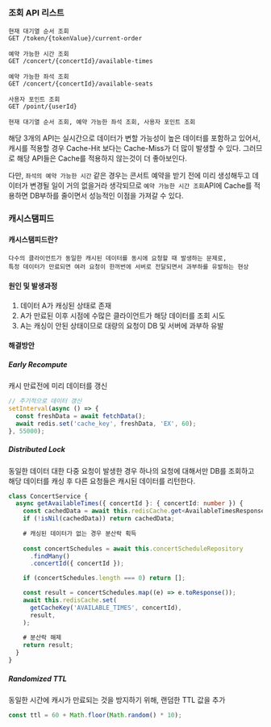 ### 조회 API 리스트
```text
현재 대기열 순서 조회
GET /token/{tokenValue}/current-order

예약 가능한 시간 조회
GET /concert/{concertId}/available-times

예약 가능한 좌석 조회
GET /concert/{concertId}/available-seats

사용자 포인트 조회
GET /point/{userId}
```

`현재 대기열 순서 조회, 예약 가능한 좌석 조회, 사용자 포인트 조회`

해당 3개의 API는 실시간으로 데이터가 변할 가능성이 높은 데이터를 포함하고 있어서,
캐시를 적용할 경우 Cache-Hit 보다는 Cache-Miss가 더 많이 발생할 수 있다. 그러므로 해당 API들은 Cache를 적용하지 않는것이 더 좋아보인다.

다만, `좌석의 예약 가능한 시간` 같은 경우는 콘서트 예약을 받기 전에 미리 생성해두고 데이터가 변경될 일이 거의 없을거라 생각되므로
`예약 가능한 시간 조회`API에 Cache를 적용하면 DB부하를 줄이면서 성능적인 이점을 가져갈 수 있다.

### 캐시스탬피드
#### 캐시스탬피드란?
```text
다수의 클라이언트가 동일한 캐시된 데이터를 동시에 요청할 때 발생하는 문제로,
특정 데이터가 만료되면 여러 요청이 한꺼번에 서버로 전달되면서 과부하를 유발하는 현상
```

#### 원인 및 발생과정
1. 데이터 A가 캐싱된 상태로 존재
2. A가 만료된 이후 시점에 수많은 클라이언트가 해당 데이터를 조회 시도
3. A는 캐싱이 안된 상태이므로 대량의 요청이 DB 및 서버에 과부하 유발

#### 해결방안

##### Early Recompute
캐시 만료전에 미리 데이터를 갱신
```typescript
// 주기적으로 데이터 갱신
setInterval(async () => {
  const freshData = await fetchData();
  await redis.set('cache_key', freshData, 'EX', 60);
}, 55000);
```

##### Distributed Lock
동일한 데이터 대한 다중 요청이 발생한 경우 하나의 요청에 대해서만 DB를 조회하고 해당 데이터를 캐싱 후 다른 요청들은 캐시된 데이터를 리턴한다.
```typescript
class ConcertService {
  async getAvailableTimes({ concertId }: { concertId: number }) {
    const cachedData = await this.redisCache.get<AvailableTimesResponseDTO>(getCacheKey('AVAILABLE_TIMES', concertId));
    if (!isNil(cachedData)) return cachedData;
    
    # 캐싱된 데이터가 없는 경우 분산락 획득
    
    const concertSchedules = await this.concertScheduleRepository
      .findMany()
      .concertId({ concertId });

    if (concertSchedules.length === 0) return [];

    const result = concertSchedules.map((e) => e.toResponse());
    await this.redisCache.set(
      getCacheKey('AVAILABLE_TIMES', concertId),
      result,
    );
    
    # 분산락 해제
    return result;
  }
}
```

##### Randomized TTL
동일한 시간에 캐시가 만료되는 것을 방지하기 위해, 랜덤한 TTL 값을 추가
```typescript
const ttl = 60 + Math.floor(Math.random() * 10);
```


